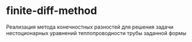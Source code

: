 # finite-diff-method
Реализация метода конечностных разностей для решения задачи нестоционарных уравнений теплопроводности трубы заданной формы
